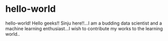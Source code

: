 # hello-world
hello-world!
Hello geeks!!
Sinju here!!...I am a budding data scientist and a machine learning enthusiast...I wish to contribute my works to the learning world..
